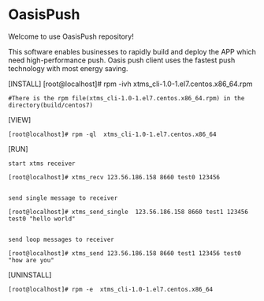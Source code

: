 # OasisPush
Welcome to use OasisPush repository!

This software enables businesses to rapidly build and deploy the APP which need high-performance push. Oasis push client uses the fastest push technology with most energy saving.

[INSTALL]
	[root@localhost]# rpm -ivh xtms_cli-1.0-1.el7.centos.x86_64.rpm
	
	#There is the rpm file(xtms_cli-1.0-1.el7.centos.x86_64.rpm) in the directory(build/centos7)
	
[VIEW]

	[root@localhost]# rpm -ql  xtms_cli-1.0-1.el7.centos.x86_64
	

[RUN]

	start xtms receiver
	
	[root@localhost]# xtms_recv 123.56.186.158 8660 test0 123456
	
	
	send single message to receiver
	
	[root@localhost]# xtms_send_single  123.56.186.158 8660 test1 123456 test0 "hello world"
	

	send loop messages to receiver
	
	[root@localhost]# xtms_send 123.56.186.158 8660 test1 123456 test0 "how are you"
	

[UNINSTALL]

	[root@localhost]# rpm -e  xtms_cli-1.0-1.el7.centos.x86_64
	
	

